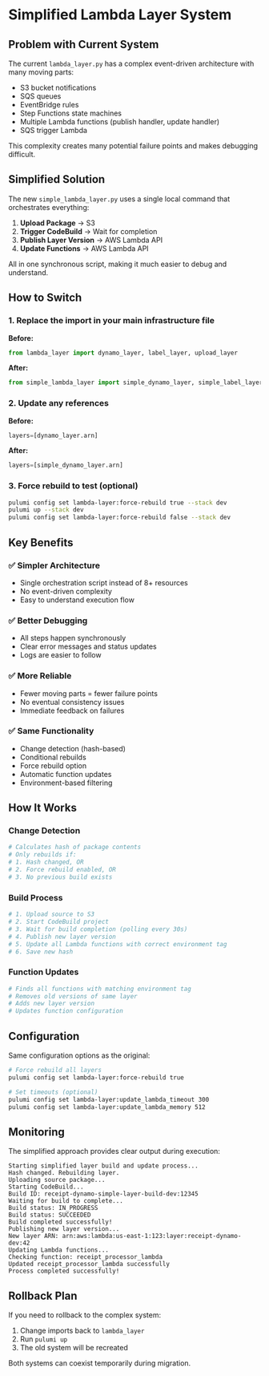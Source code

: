 # Simplified Lambda Layer System

## Problem with Current System

The current `lambda_layer.py` has a complex event-driven architecture with many moving parts:

- S3 bucket notifications
- SQS queues
- EventBridge rules
- Step Functions state machines
- Multiple Lambda functions (publish handler, update handler)
- SQS trigger Lambda

This complexity creates many potential failure points and makes debugging difficult.

## Simplified Solution

The new `simple_lambda_layer.py` uses a single local command that orchestrates everything:

1. **Upload Package** → S3
2. **Trigger CodeBuild** → Wait for completion
3. **Publish Layer Version** → AWS Lambda API
4. **Update Functions** → AWS Lambda API

All in one synchronous script, making it much easier to debug and understand.

## How to Switch

### 1. Replace the import in your main infrastructure file

**Before:**

```python
from lambda_layer import dynamo_layer, label_layer, upload_layer
```

**After:**

```python
from simple_lambda_layer import simple_dynamo_layer, simple_label_layer, simple_upload_layer
```

### 2. Update any references

**Before:**

```python
layers=[dynamo_layer.arn]
```

**After:**

```python
layers=[simple_dynamo_layer.arn]
```

### 3. Force rebuild to test (optional)

```bash
pulumi config set lambda-layer:force-rebuild true --stack dev
pulumi up --stack dev
pulumi config set lambda-layer:force-rebuild false --stack dev
```

## Key Benefits

### ✅ **Simpler Architecture**

- Single orchestration script instead of 8+ resources
- No event-driven complexity
- Easy to understand execution flow

### ✅ **Better Debugging**

- All steps happen synchronously
- Clear error messages and status updates
- Logs are easier to follow

### ✅ **More Reliable**

- Fewer moving parts = fewer failure points
- No eventual consistency issues
- Immediate feedback on failures

### ✅ **Same Functionality**

- Change detection (hash-based)
- Conditional rebuilds
- Force rebuild option
- Automatic function updates
- Environment-based filtering

## How It Works

### Change Detection

```bash
# Calculates hash of package contents
# Only rebuilds if:
# 1. Hash changed, OR
# 2. Force rebuild enabled, OR
# 3. No previous build exists
```

### Build Process

```bash
# 1. Upload source to S3
# 2. Start CodeBuild project
# 3. Wait for build completion (polling every 30s)
# 4. Publish new layer version
# 5. Update all Lambda functions with correct environment tag
# 6. Save new hash
```

### Function Updates

```bash
# Finds all functions with matching environment tag
# Removes old versions of same layer
# Adds new layer version
# Updates function configuration
```

## Configuration

Same configuration options as the original:

```bash
# Force rebuild all layers
pulumi config set lambda-layer:force-rebuild true

# Set timeouts (optional)
pulumi config set lambda-layer:update_lambda_timeout 300
pulumi config set lambda-layer:update_lambda_memory 512
```

## Monitoring

The simplified approach provides clear output during execution:

```
Starting simplified layer build and update process...
Hash changed. Rebuilding layer.
Uploading source package...
Starting CodeBuild...
Build ID: receipt-dynamo-simple-layer-build-dev:12345
Waiting for build to complete...
Build status: IN_PROGRESS
Build status: SUCCEEDED
Build completed successfully!
Publishing new layer version...
New layer ARN: arn:aws:lambda:us-east-1:123:layer:receipt-dynamo-dev:42
Updating Lambda functions...
Checking function: receipt_processor_lambda
Updated receipt_processor_lambda successfully
Process completed successfully!
```

## Rollback Plan

If you need to rollback to the complex system:

1. Change imports back to `lambda_layer`
2. Run `pulumi up`
3. The old system will be recreated

Both systems can coexist temporarily during migration.
